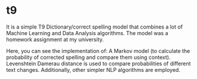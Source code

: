 # t9

It is a simple T9 Dictionary/correct spelling model that combines a lot of Machine Learning and Data Analysis algorithms. 
The model was a homework assignment at my university.

Here, you can see the implementation of:
A Markov model (to calculate the probability of corrected spelling and compare them using context).
Levenshtein Damerau distance is used to compare probabilities of different text changes.
Additionally, other simpler NLP algorithms are employed.
